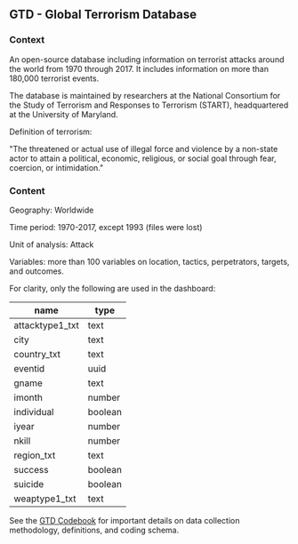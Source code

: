 
## GTD - Global Terrorism Database

### Context

An open-source database including information on terrorist attacks around the world from 1970 through 2017. It includes information on more than 180,000 terrorist events.

The database is maintained by researchers at the National Consortium for the Study of Terrorism and Responses to Terrorism (START), headquartered at the University of Maryland.

Definition of terrorism:

"The threatened or actual use of illegal force and violence by a non-state actor to attain a political, economic, religious, or social goal through fear, coercion, or intimidation."

### Content

Geography: Worldwide

Time period: 1970-2017, except 1993 (files were lost)

Unit of analysis: Attack

Variables: more than 100 variables on location, tactics, perpetrators, targets, and outcomes.

For clarity, only the following are used in the dashboard:


| name            | type      |
| --------------- | --------- |
| attacktype1_txt | text      |
| city            | text      |
| country_txt     | text      |
| eventid         | uuid      |
| gname           | text      |
| imonth          | number    |
| individual      | boolean   |
| iyear           | number    |
| nkill           | number    |
| region_txt      | text      |
| success         | boolean   |
| suicide         | boolean   |
| weaptype1_txt   | text      |


See the [GTD Codebook](https://www.start.umd.edu/gtd/downloads/Codebook.pdf) for important details on data collection methodology, definitions, and coding schema.
